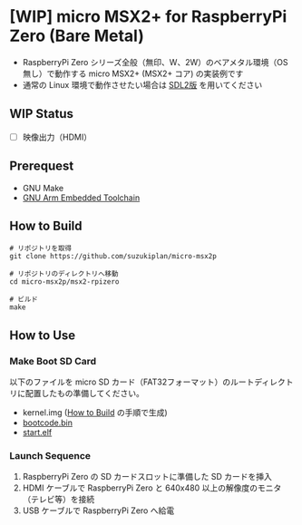 # [WIP] micro MSX2+ for RaspberryPi Zero (Bare Metal)

- RaspberryPi Zero シリーズ全般（無印、W、2W）のベアメタル環境（OS無し）で動作する micro MSX2+ (MSX2+ コア) の実装例です
- 通常の Linux 環境で動作させたい場合は [SDL2版](../msx2-sdl2) を用いてください

## WIP Status

- [ ] 映像出力（HDMI）

## Prerequest

- GNU Make
- [GNU Arm Embedded Toolchain](https://developer.arm.com/downloads/-/gnu-rm)

## How to Build

```
# リポジトリを取得
git clone https://github.com/suzukiplan/micro-msx2p

# リポジトリのディレクトリへ移動
cd micro-msx2p/msx2-rpizero

# ビルド
make
```

## How to Use

### Make Boot SD Card

以下のファイルを micro SD カード（FAT32フォーマット）のルートディレクトリに配置したもの準備してください。

- kernel.img ([How to Build](#how-to-build) の手順で生成)
- [bootcode.bin](https://github.com/raspberrypi/firmware/blob/master/boot/bootcode.bin)
- [start.elf](https://github.com/raspberrypi/firmware/blob/master/boot/start.elf)

### Launch Sequence

1. RaspberryPi Zero の SD カードスロットに準備した SD カードを挿入
2. HDMI ケーブルで RaspberryPi Zero と 640x480 以上の解像度のモニタ（テレビ等）を接続
3. USB ケーブルで RaspberryPi Zero へ給電
